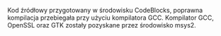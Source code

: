 Kod źródłowy przygotowany w środowisku CodeBlocks, poprawna kompilacja przebiegała przy użyciu kompilatora GCC. Kompilator GCC, OpenSSL oraz GTK zostały pozyskane przez środowisko msys2.
